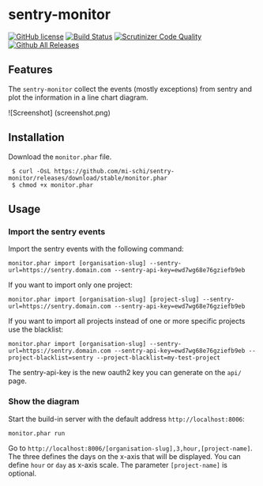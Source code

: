 # sentry-monitor

[![GitHub license](https://img.shields.io/badge/license-MIT-brightgreen.svg)](https://raw.githubusercontent.com/mi-schi/sentry-monitor/master/LICENSE)
[![Build Status](https://scrutinizer-ci.com/g/mi-schi/sentry-monitor/badges/build.png?b=master)](https://scrutinizer-ci.com/g/mi-schi/sentry-monitor/build-status/master)
[![Scrutinizer Code Quality](https://scrutinizer-ci.com/g/mi-schi/sentry-monitor/badges/quality-score.png?b=master)](https://scrutinizer-ci.com/g/mi-schi/sentry-monitor/?branch=master)
[![Github All Releases](https://img.shields.io/github/downloads/mi-schi/sentry-monitor/total.svg?maxAge=2592000)](https://github.com/mi-schi/sentry-monitor)

## Features

The `sentry-monitor` collect the events (mostly exceptions) from sentry and plot the information in a line chart diagram.

![Screenshot] (screenshot.png)

## Installation

Download the `monitor.phar` file.

     $ curl -OsL https://github.com/mi-schi/sentry-monitor/releases/download/stable/monitor.phar
     $ chmod +x monitor.phar
     
## Usage

### Import the sentry events

Import the sentry events with the following command:

    monitor.phar import [organisation-slug] --sentry-url=https://sentry.domain.com --sentry-api-key=ewd7wg68e76gziefb9eb

If you want to import only one project:

    monitor.phar import [organisation-slug] [project-slug] --sentry-url=https://sentry.domain.com --sentry-api-key=ewd7wg68e76gziefb9eb

If you want to import all projects instead of one or more specific projects use the blacklist:

    monitor.phar import [organisation-slug] --sentry-url=https://sentry.domain.com --sentry-api-key=ewd7wg68e76gziefb9eb --project-blacklist=sentry --project-blacklist=my-test-project

The sentry-api-key is the new oauth2 key you can generate on the `api/` page.

### Show the diagram

Start the build-in server with the default address `http://localhost:8006`:

    monitor.phar run
    
Go to `http://localhost:8006/[organisation-slug],3,hour,[project-name]`. The three defines the days on the x-axis that will be displayed. You can define `hour` or `day` as x-axis scale. The parameter `[project-name]` is optional.
